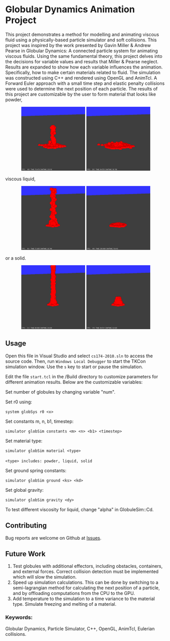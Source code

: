 # Globular Dynamics Animation Project
This project demonstrates a method for modelling and animating viscous fluid using a physically-based particle simulator and soft collisions. This project was inspired by the work presented by Gavin Miller & Andrew Pearse in Globular Dynamics: A connected particle system for animating viscous fluids. Using the same fundamental theory, this project delves into the decisions for variable values and results that Miller & Pearse neglect. Results are expanded to show how each variable influences the animation. Specifically, how to make certain materials related to fluid. The simulation was constructed using C++ and rendered using OpenGL and AnimTcl. A Forward Euler approach with a small time step and elastic penalty collisions were used to determine the next position of each particle. The results of this project are customizable by the user to form material that looks like powder, 
<p align="center">
	<img src="/public/images/powder1.png" width="200" />
	<img src="/public/images/powder2.png" width="200" />
</p>

viscous liquid,
<p align="center">
	<img src="/public/images/viscousliquid1.png" width="200" />
	<img src="/public/images/viscousliquid2.png" width="200" />
</p>

or a solid.
<p align="center">
	<img src="/public/images/solid1.png" width="200" />
	<img src="/public/images/solid2.png" width="200" />
</p>

## Usage
Open this file in Visual Studio and select `cs174-2010.sln` to access the source code. Then, run `Windows Local Debugger` to start the TKCon simulation window.  Use the `s` key to start or pause the simulation.

Edit the file `start.tcl` in the /Build directory to customize parameters for different animation results. Below are the customizable variables:

Set number of globules by changing variable "num".

Set r0 using:

	system globSys r0 <x>

Set constants m, n, b1, timestep:

	simulator globSim constants <m> <n> <b1> <timestep>

Set material type:

	simulator globSim material <type>

	<type> includes: powder, liquid, solid

Set ground spring constants:

	simulator globSim ground <ks> <kd>

Set global gravity:

	simulator globSim gravity <dy>

To test different viscosity for liquid, change "alpha" in GlobuleSim::Cd.

## Contributing
Bug reports are welcome on Github at [Issues](https://github.com/llevasseur/GlobularProject/issues).

## Future Work
1. Test globules with additional effectors, including obstacles, containers, and external forces. Correct collision detection must be implemented which will slow the simulation.
2. Speed up simulation calculations. This can be done by switching to a semi-lagrangian method for calculating the next position of a particle, and by offloading computations from the CPU to the GPU.
3. Add temperature to the simulation to a time variance to the material type. Simulate freezing and melting of a material.

### Keywords:
Globular Dynamics, Particle Simulator, C++, OpenGL, AnimTcl, Eulerian collisions.
